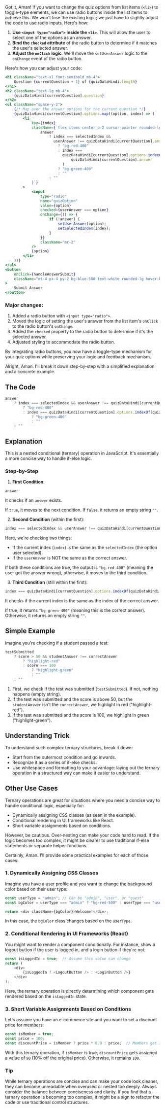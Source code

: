 Got it, Aman! If you want to change the quiz options from list items (`<li>`) to toggle-type elements, we can use radio buttons inside the list items to achieve this. We won't lose the existing logic; we just have to slightly adjust the code to use radio inputs. Here's how:

1. **Use `<input type="radio">` inside the `<li>`**. This will allow the user to select one of the options as an answer.
2. **Bind the `checked` attribute** of the radio button to determine if it matches the user's selected answer.
3. **Adjust the `onClick` logic**. We'll move the `setUserAnswer` logic to the `onChange` event of the radio button.

Here's how you can adjust your code:

```jsx
<h1 className="text-xl font-semibold mb-4">
    Question {currentQuestion + 1} of {quizDataHindi.length}
</h1>
<h2 className="text-lg mb-4">
    {quizDataHindi[currentQuestion].question}
</h2>
<ul className="space-y-2">
    {/* Map over the answer options for the current question */}
    {quizDataHindi[currentQuestion].options.map((option, index) => (
        <li
            key={index}
            className={`flex items-center p-2 cursor-pointer rounded-lg hover:bg-slate-800 ${
                answer
                    ? index === selectedIndex &&
                      userAnswer !== quizDataHindi[currentQuestion].answer
                        ? "bg-red-400"
                        : index ===
                          quizDataHindi[currentQuestion].options.indexOf(
                              quizDataHindi[currentQuestion].answer
                          )
                        ? "bg-green-400"
                        : ""
                    : ""
            }`}
        >
            <input
                type="radio"
                name="quizOption"
                value={option}
                checked={userAnswer === option}
                onChange={() => {
                    if (!answer) {
                        setUserAnswer(option);
                        setSelectedIndex(index);
                    }
                }}
                className="mr-2"
            />
            {option}
        </li>
    ))}
</ul>
<button
    onClick={handleAnswerSubmit}
    className="mt-4 px-4 py-2 bg-blue-500 text-white rounded-lg hover:bg-blue-600"
>
    Submit Answer
</button>
```

### Major changes:
1. Added a radio button with `<input type="radio">`.
2. Moved the logic of setting the user's answer from the list item's `onClick` to the radio button's `onChange`.
3. Added the `checked` property to the radio button to determine if it's the selected answer.
4. Adjusted styling to accommodate the radio button.

By integrating radio buttons, you now have a toggle-type mechanism for your quiz options while preserving your logic and feedback mechanism.


Alright, Aman. I'll break it down step-by-step with a simplified explanation and a concrete example.

## **The Code**
```jsx
answer
    ? index === selectedIndex && userAnswer !== quizDataHindi[currentQuestion].answer
        ? "bg-red-400"
        : index === quizDataHindi[currentQuestion].options.indexOf(quizDataHindi[currentQuestion].answer)
            ? "bg-green-400"
            : ""
    : ""
```

## **Explanation**

This is a nested conditional (ternary) operation in JavaScript. It's essentially a more concise way to handle if-else logic.

### **Step-by-Step**

1. **First Condition**: 
```jsx
answer
```
It checks if an `answer` exists.
   
   If `true`, it moves to the next condition. If `false`, it returns an empty string `""`.

2. **Second Condition** (within the first):
```jsx
index === selectedIndex && userAnswer !== quizDataHindi[currentQuestion].answer
```
Here, we're checking two things:
   - If the current index (`index`) is the same as the `selectedIndex` (the option user selected).
   - If the `userAnswer` is NOT the same as the correct answer.

   If both these conditions are true, the output is `"bg-red-400"` (meaning the user got the answer wrong), otherwise, it moves to the third condition.

3. **Third Condition** (still within the first):
```jsx
index === quizDataHindi[currentQuestion].options.indexOf(quizDataHindi[currentQuestion].answer)
```
It checks if the current index is the same as the index of the correct answer.

   If true, it returns `"bg-green-400"` (meaning this is the correct answer). Otherwise, it returns an empty string `""`.

## **Simple Example**

Imagine you're checking if a student passed a test:

```javascript
testSubmitted 
    ? score > 50 && studentAnswer !== correctAnswer
        ? "highlight-red"
        : score === 100
            ? "highlight-green"
            : ""
    : ""
```

1. First, we check if the test was submitted (`testSubmitted`). If not, nothing happens (empty string).
2. If the test was submitted and the score is above 50, but the `studentAnswer` isn't the `correctAnswer`, we highlight in red ("highlight-red").
3. If the test was submitted and the score is 100, we highlight in green ("highlight-green").

## **Understanding Trick**

To understand such complex ternary structures, break it down:
- Start from the outermost condition and go inwards.
- Recognize it as a series of if-else checks.
- Use whitespace and formatting to your advantage: laying out the ternary operation in a structured way can make it easier to understand.

## **Other Use Cases**

Ternary operations are great for situations where you need a concise way to handle conditional logic, especially for:
- Dynamically assigning CSS classes (as seen in the example).
- Conditional rendering in UI frameworks like React.
- Short variable assignments based on conditions.
   
However, be cautious. Over-nesting can make your code hard to read. If the logic becomes too complex, it might be clearer to use traditional if-else statements or separate helper functions.

Certainly, Aman. I'll provide some practical examples for each of those cases:

### **1. Dynamically Assigning CSS Classes**

Imagine you have a user profile and you want to change the background color based on their user type:

```javascript
const userType = "admin"; // Can be "admin", "user", or "guest"
const bgColor = userType === "admin" ? "bg-red-500" : userType === "user" ? "bg-green-500" : "bg-blue-500";

return <div className={bgColor}>Welcome!</div>;
```

In this case, the `bgColor` class changes based on the `userType`.

### **2. Conditional Rendering in UI Frameworks (React)**

You might want to render a component conditionally. For instance, show a logout button if the user is logged in, and a login button if they're not:

```javascript
const isLoggedIn = true;  // Assume this value can change
return (
    <div>
        {isLoggedIn ? <LogoutButton /> : <LoginButton />}
    </div>
);
```

Here, the ternary operation is directly determining which component gets rendered based on the `isLoggedIn` state.

### **3. Short Variable Assignments Based on Conditions**

Let's assume you have an e-commerce site and you want to set a discount price for members:

```javascript
const isMember = true;
const price = 100;
const discountPrice = isMember ? price * 0.9 : price;  // Members get 10% off
```

With this ternary operation, if `isMember` is true, `discountPrice` gets assigned a value of `90` (10% off the original price). Otherwise, it remains `100`.

### **Tip**

While ternary operations are concise and can make your code look cleaner, they can become unreadable when overused or nested too deeply. Always consider the balance between conciseness and clarity. If you find that a ternary operation is becoming too complex, it might be a sign to refactor the code or use traditional control structures.
